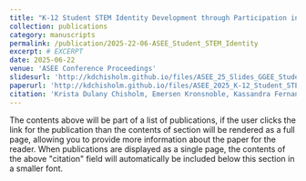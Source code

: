 ```yaml
---
title: "K-12 Student STEM Identity Development through Participation in Goldberg Gator Engineering Explorers Summer Programs (RTP)"
collection: publications
category: manuscripts
permalink: /publication/2025-22-06-ASEE_Student_STEM_Identity
excerpt: # EXCERPT
date: 2025-06-22
venue: 'ASEE Conference Proceedings'
slidesurl: 'http://kdchisholm.github.io/files/ASEE_25_Slides_GGEE_StudentSTEMIdentity.pdf'
paperurl: 'http://kdchisholm.github.io/files/ASEE_2025_K-12_Student_STEM_Identity_Development.pdf'
citation: 'Krista Dulany Chisholm, Emersen Kronsnoble, Kassandra Fernandez, and Nancy Ruzycki, “K-12 Student STEM Identity Development through Participation in Goldberg Gator Engineering Explorers Summer Programs (RTP),” presented at the 2025 ASEE Annual Conference & Exposition, Montreal, QC: ASEE Conferences, Jun. 2025.'
---
```


The contents above will be part of a list of publications, if the user clicks the link for the publication than the contents of section will be rendered as a full page, allowing you to provide more information about the paper for the reader. When publications are displayed as a single page, the contents of the above "citation" field will automatically be included below this section in a smaller font.